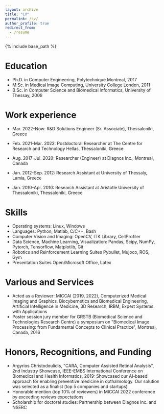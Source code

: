 ```yaml
---
layout: archive
title: "CV"
permalink: /cv/
author_profile: true
redirect_from:
  - /resume
---
```


{% include base_path %}

Education
======
* Ph.D. in Computer Engineering, Polytechnique Montreal, 2017
* M.Sc. in Medical Image Computing, University College London, 2011
* B.Sc. in Computer Science and Biomedical Informatics, University of Thessay, 2009

Work experience
======
* Mar. 2022-Now: R&D Solutions Engineer (Sr. Associate), Thessaloniki, Greece

* Feb. 2021-Mar. 2022: Postdoctoral Researcher at The Centre for Research and Technology Hellas, Thessaloniki, Greece

* Aug. 2017-Jul. 2020: Researcher (Engineer) at Diagnos Inc., Montreal, Canada

* Jan. 2012-Sep. 2012: Research Assistant at University of Thessaly, Lamia, Greece

* Jan. 2010-Apr. 2010: Research Assistant at Aristotle University of Thessaloniki, Thessaloniki, Greece

Skills
======
* Operating systems: Linux, Windows
* Languages: Python, Matlab, C/C++, Bash
* Computer Vision and Imaging: OpenCV, ITK Library, CellProfiler
* Data Science, Machine Learning, Visualization: Pandas, Scipy, NumPy, Pytorch, Tensorflow, Matplotlib, Git
* Robotics and Reinforcement Learning Suites Pybullet, Mujoco, ROS, Gym
* Presentation Suites Open/Microsoft Office, Latex
  
Various and Services
======

* Acted as a Reviewer: MICCAI (2019, 2022), Computerized Medical Imaging and Graphics, Biocybernetics and Biomedical
Engineering, Artificial Intelligence in Medicine, 3D Research, IRBM, Expert Systems with Applications
* Poster session jury member for GRSTB (Biomedical Science and Technologies Research Centre) a symposium on
"Biomedical Image Processing: from Fundamental Concepts to Clinical Practice", Montreal, Canada, 2016

Honors, Recognitions, and Funding
======
* Argyrios Christodoulidis, "CARA, Computer Assisted Retinal Analysis", 2nd Industry Showcase, IEEE-EMBS
International Conference on Biomedical and Health Informatics, 2019: Showcased our AI-based approach for 
enabling preventive medicine in opthalmology. Our solution was selected as a finalist (top 5 companies and startups)
* Honorable mention (top 10% of reviewers) in MICCAI 2022 conference by exceeding reviews expectations
* Scholarship for doctoral studies: Partnership between Diagnos Inc. and NSERC